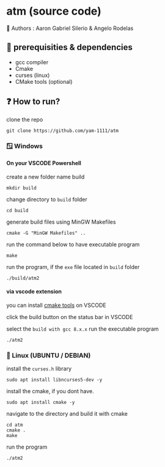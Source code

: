 # atm (source code)

👥 Authors : Aaron Gabriel Silerio & Angelo Rodelas

## 🧰 prerequisities & dependencies
* gcc compiler
* Cmake
* curses (linux)
* CMake tools (optional)
## ❓ How to run?
clone the repo
```
git clone https://github.com/yam-1111/atm
```
### 🪟 Windows
#### On your VSCODE Powershell

create a new folder name build
```
mkdir build
```
change directory to `build` folder
```
cd build
```
generate build files using MinGW Makefiles
```
cmake -G "MinGW Makefiles" ..
```
run the command below to have executable program
```
make
```
run the program, if the `exe` file located in `build` folder
```
./build/atm2
```
#### via vscode extension
you can install [cmake tools](https://marketplace.visualstudio.com/items?itemName=ms-vscode.cmake-tools) on VSCODE 

click the build button on the status bar in VSCODE

select the `build with gcc 8.x.x`
run the executable program
```
./atm2
```

### 🐧 Linux (UBUNTU / DEBIAN)
install the `curses.h` library
```
sudo apt install libncurses5-dev -y 
```
install the cmake, if you dont have.
```
sudo apt install cmake -y
```
navigate to the directory and build it with cmake
```
cd atm
cmake .
make
```
run the program
```
./atm2
```


